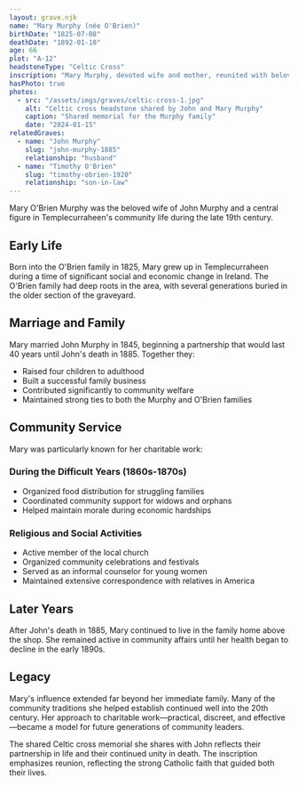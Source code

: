 ```yaml
---
layout: grave.njk
name: "Mary Murphy (née O'Brien)"
birthDate: "1825-07-08"
deathDate: "1892-01-10"
age: 66
plot: "A-12"
headstoneType: "Celtic Cross"
inscription: "Mary Murphy, devoted wife and mother, reunited with beloved John"
hasPhoto: true
photos:
  - src: "/assets/imgs/graves/celtic-cross-1.jpg"
    alt: "Celtic cross headstone shared by John and Mary Murphy"
    caption: "Shared memorial for the Murphy family"
    date: "2024-01-15"
relatedGraves:
  - name: "John Murphy"
    slug: "john-murphy-1885"
    relationship: "husband"
  - name: "Timothy O'Brien"
    slug: "timothy-obrien-1920"
    relationship: "son-in-law"
---
```


Mary O'Brien Murphy was the beloved wife of John Murphy and a central figure in Templecurraheen's community life during the late 19th century.

## Early Life

Born into the O'Brien family in 1825, Mary grew up in Templecurraheen during a time of significant social and economic change in Ireland. The O'Brien family had deep roots in the area, with several generations buried in the older section of the graveyard.

## Marriage and Family

Mary married John Murphy in 1845, beginning a partnership that would last 40 years until John's death in 1885. Together they:

- Raised four children to adulthood
- Built a successful family business
- Contributed significantly to community welfare
- Maintained strong ties to both the Murphy and O'Brien families

## Community Service

Mary was particularly known for her charitable work:

### During the Difficult Years (1860s-1870s)

- Organized food distribution for struggling families
- Coordinated community support for widows and orphans
- Helped maintain morale during economic hardships

### Religious and Social Activities

- Active member of the local church
- Organized community celebrations and festivals
- Served as an informal counselor for young women
- Maintained extensive correspondence with relatives in America

## Later Years

After John's death in 1885, Mary continued to live in the family home above the shop. She remained active in community affairs until her health began to decline in the early 1890s.

## Legacy

Mary's influence extended far beyond her immediate family. Many of the community traditions she helped establish continued well into the 20th century. Her approach to charitable work—practical, discreet, and effective—became a model for future generations of community leaders.

The shared Celtic cross memorial she shares with John reflects their partnership in life and their continued unity in death. The inscription emphasizes reunion, reflecting the strong Catholic faith that guided both their lives.

